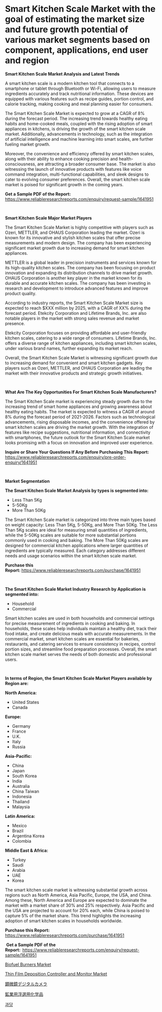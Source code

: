 <p><h1>Smart Kitchen Scale Market with the goal of estimating the market size and future growth potential of various market segments based on component, applications, end user and region</h1></p><p><strong>Smart Kitchen Scale Market Analysis and Latest Trends</strong></p>
<p><p>A smart kitchen scale is a modern kitchen tool that connects to a smartphone or tablet through Bluetooth or Wi-Fi, allowing users to measure ingredients accurately and track nutritional information. These devices are equipped with various features such as recipe guides, portion control, and calorie tracking, making cooking and meal planning easier for consumers.</p><p>The Smart Kitchen Scale Market is expected to grow at a CAGR of 8% during the forecast period. The increasing trend towards healthy eating habits and home-cooked meals, coupled with the rising adoption of smart appliances in kitchens, is driving the growth of the smart kitchen scale market. Additionally, advancements in technology, such as the integration of artificial intelligence and machine learning into smart scales, are further fueling market growth.</p><p>Moreover, the convenience and efficiency offered by smart kitchen scales, along with their ability to enhance cooking precision and health-consciousness, are attracting a broader consumer base. The market is also witnessing the launch of innovative products with features like voice command integration, multi-functional capabilities, and sleek designs to cater to evolving consumer preferences. Overall, the smart kitchen scale market is poised for significant growth in the coming years.</p></p>
<p><strong>Get a Sample PDF of the Report:&nbsp;</strong> <a href="https://www.reliableresearchreports.com/enquiry/request-sample/1641951">https://www.reliableresearchreports.com/enquiry/request-sample/1641951</a></p>
<p>&nbsp;</p>
<p><strong>Smart Kitchen Scale Major Market Players</strong></p>
<p><p>The Smart Kitchen Scale Market is highly competitive with players such as Ozeri, METTLER, and OHAUS Corporation leading the market. Ozeri is known for its innovative and stylish kitchen scales that offer precise measurements and modern design. The company has been experiencing significant market growth due to increasing demand for smart kitchen appliances.</p><p>METTLER is a global leader in precision instruments and services known for its high-quality kitchen scales. The company has been focusing on product innovation and expanding its distribution channels to drive market growth. OHAUS Corporation is another key player in the market known for its durable and accurate kitchen scales. The company has been investing in research and development to introduce advanced features and improve product quality.</p><p>According to industry reports, the Smart Kitchen Scale Market size is expected to reach $XXX million by 2025, with a CAGR of XX% during the forecast period. Etekcity Corporation and Lifetime Brands, Inc. are also notable players in the market with strong sales revenue and market presence. </p><p>Etekcity Corporation focuses on providing affordable and user-friendly kitchen scales, catering to a wide range of consumers. Lifetime Brands, Inc. offers a diverse range of kitchen appliances, including smart kitchen scales, under various brand names, further expanding its market reach.</p><p>Overall, the Smart Kitchen Scale Market is witnessing significant growth due to increasing demand for convenient and smart kitchen gadgets. Key players such as Ozeri, METTLER, and OHAUS Corporation are leading the market with their innovative products and strategic growth initiatives.</p></p>
<p>&nbsp;</p>
<p><strong>What Are The Key Opportunities For Smart Kitchen Scale Manufacturers?</strong></p>
<p><p>The Smart Kitchen Scale market is experiencing steady growth due to the increasing trend of smart home appliances and growing awareness about healthy eating habits. The market is expected to witness a CAGR of around 8% during the forecast period of 2021-2026. Factors such as technological advancements, rising disposable incomes, and the convenience offered by smart kitchen scales are driving the market growth. With the integration of features like recipe suggestions, nutritional information, and connectivity with smartphones, the future outlook for the Smart Kitchen Scale market looks promising with a focus on innovation and improved user experience.</p></p>
<p><strong>Inquire or Share Your Questions If Any Before Purchasing This Report:</strong> <a href="https://www.reliableresearchreports.com/enquiry/pre-order-enquiry/1641951">https://www.reliableresearchreports.com/enquiry/pre-order-enquiry/1641951</a></p>
<p>&nbsp;</p>
<p><strong>Market Segmentation</strong></p>
<p><strong>The Smart Kitchen Scale Market Analysis by types is segmented into:</strong></p>
<p><ul><li>Less Than 5Kg</li><li>5-50Kg</li><li>More Than 50Kg</li></ul></p>
<p><p>The Smart Kitchen Scale market is categorized into three main types based on weight capacity: Less Than 5Kg, 5-50Kg, and More Than 50Kg. The Less Than 5Kg scales are ideal for measuring small quantities of ingredients, while the 5-50Kg scales are suitable for more substantial portions commonly used in cooking and baking. The More Than 50Kg scales are designed for commercial kitchen applications where larger quantities of ingredients are typically measured. Each category addresses different needs and usage scenarios within the smart kitchen scale market.</p></p>
<p><strong>Purchase this Report:&nbsp;</strong><a href="https://www.reliableresearchreports.com/purchase/1641951">https://www.reliableresearchreports.com/purchase/1641951</a></p>
<p>&nbsp;</p>
<p><strong>The Smart Kitchen Scale Market Industry Research by Application is segmented into:</strong></p>
<p><ul><li>Household</li><li>Commercial</li></ul></p>
<p><p>Smart kitchen scales are used in both households and commercial settings for precise measurement of ingredients in cooking and baking. In households, these scales help individuals maintain a healthy diet, track their food intake, and create delicious meals with accurate measurements. In the commercial market, smart kitchen scales are essential for bakeries, restaurants, and catering services to ensure consistency in recipes, control portion sizes, and streamline food preparation processes. Overall, the smart kitchen scale market serves the needs of both domestic and professional users.</p></p>
<p>&nbsp;</p>
<p><strong>In terms of Region, the Smart Kitchen Scale Market Players available by Region are:</strong></p>
<p>
    <p> <strong> North America: </strong>
        <ul>
            <li>United States</li>
            <li>Canada</li>
        </ul>
        </p> 
    <p> <strong> Europe: </strong>
        <ul>
            <li>Germany</li>
            <li>France</li>
            <li>U.K.</li>
            <li>Italy</li>
            <li>Russia</li>
        </ul>
        </p> 
    <p> <strong> Asia-Pacific: </strong>
        <ul>
            <li>China</li>
            <li>Japan</li>
            <li>South Korea</li>
            <li>India</li>
            <li>Australia</li>
            <li>China Taiwan</li>
            <li>Indonesia</li>
            <li>Thailand</li>
            <li>Malaysia</li>
        </ul>
        </p> 
    <p> <strong> Latin America: </strong>
        <ul>
            <li>Mexico</li>
            <li>Brazil</li>
            <li>Argentina Korea</li>
            <li>Colombia</li>
        </ul>
        </p> 
    <p> <strong> Middle East & Africa: </strong>
        <ul>
            <li>Turkey</li>
            <li>Saudi</li>
            <li>Arabia</li>
            <li>UAE</li>
            <li>Korea</li>
        </ul>
    </p>
    </p>
<p><p>The smart kitchen scale market is witnessing substantial growth across regions such as North America, Asia Pacific, Europe, the USA, and China. Among these, North America and Europe are expected to dominate the market with a market share of 30% and 25% respectively. Asia Pacific and the USA are projected to account for 20% each, while China is poised to capture 5% of the market share. This trend highlights the increasing adoption of smart kitchen scales in households worldwide.</p></p>
<p><strong>Purchase this Report: </strong><a href="https://www.reliableresearchreports.com/purchase/1641951">https://www.reliableresearchreports.com/purchase/1641951</a></p>
<p>&nbsp;<strong>Get a Sample PDF of the Report:&nbsp;&nbsp;</strong><a href="https://www.reliableresearchreports.com/enquiry/request-sample/1641951">https://www.reliableresearchreports.com/enquiry/request-sample/1641951</a></p>
<p><strong></strong></p>
<p><p><a href="https://github.com/okotobwrhuteie/Market-Research-Report-List-1/blob/main/biofuel-burners-market.md">Biofuel Burners Market</a></p><p><a href="https://issuu.com/reportprime-2/docs/thin-film-deposition-controller-and-monitor-market">Thin Film Deposition Controller and Monitor Market</a></p><p><a href="https://github.com/ycmtqqhvk3273/Market-Research-Report-List-1/blob/main/57423106179.md">顕微鏡デジタルカメラ</a></p><p><a href="https://github.com/mathieurico66/Market-Research-Report-List-1/blob/main/32715516180.md">鉱業用浮選用化学品</a></p><p><a href="https://github.com/lkwggful07722/Market-Research-Report-List-1/blob/main/44247705583.md">과당</a></p></p>